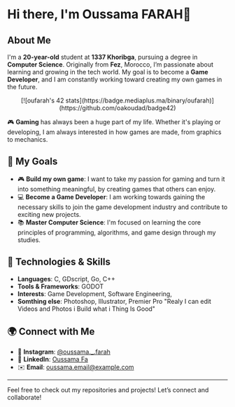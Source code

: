 # Hi there, I'm Oussama FARAH👋

## About Me

I'm a **20-year-old** student at **1337 Khoribga**, pursuing a degree in **Computer Science**. Originally from **Fez**, Morocco, I’m passionate about learning and growing in the tech world. My goal is to become a **Game Developer**, and I am constantly working toward creating my own games in the future.
<html>
<center>
  [![oufarah's 42 stats](https://badge.mediaplus.ma/binary/oufarah)](https://github.com/oakoudad/badge42)
</center>
</html>

🎮 **Gaming** has always been a huge part of my life. Whether it's playing or developing, I am always interested in how games are made, from graphics to mechanics.

## 🚀 My Goals

- 🎮 **Build my own game**: I want to take my passion for gaming and turn it into something meaningful, by creating games that others can enjoy.
- 💻 **Become a Game Developer**: I am working towards gaining the necessary skills to join the game development industry and contribute to exciting new projects.
- 📚 **Master Computer Science**: I'm focused on learning the core principles of programming, algorithms, and game design through my studies.

## 🔧 Technologies & Skills

- **Languages**: C, GDscript, Go, C++
- **Tools & Frameworks**: GODOT
- **Interests**: Game Development, Software Engineering,
- **Somthing else**: Photoshop, Illustrator, Premier Pro "Realy I can edit Videos and Photos i Build what i Thing Is Good"

## 🌍 Connect with Me

- 📱 **Instagram**: [@oussama._.farah](https://www.instagram.com/oussama._.farah/)
- 💼 **LinkedIn**: [Oussama Fa](https://www.linkedin.com/in/oussama-fa/)
- ✉️ **Email**: [oussama.email@example.com](mailto:oussama.email@example.com)

---

Feel free to check out my repositories and projects! Let’s connect and collaborate!
